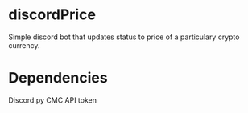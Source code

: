 # discordPrice
Simple discord bot that updates status to price of a particulary crypto currency.

# Dependencies
Discord.py
CMC API token
